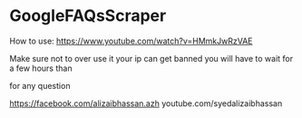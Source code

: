 # GoogleFAQsScraper

How to use: https://www.youtube.com/watch?v=HMmkJwRzVAE

Make sure not to over use it your ip can get banned you will have to wait for a few hours than

for any question

https://facebook.com/alizaibhassan.azh
youtube.com/syedalizaibhassan
